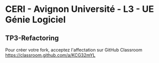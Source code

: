 # CERI - Avignon Université - L3 - UE Génie Logiciel

## TP3-Refactoring


Pour créer votre fork, acceptez l'affectation sur GitHub Classroom https://classroom.github.com/a/KCG32mYL
